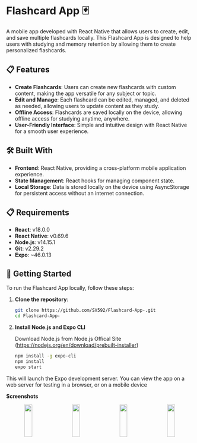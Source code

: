 # Flashcard App 🃏

A mobile app developed with React Native that allows users to create, edit, and save multiple flashcards locally. This Flashcard App is designed to help users with studying and memory retention by allowing them to create personalized flashcards.

## 📋 Features

- **Create Flashcards**: Users can create new flashcards with custom content, making the app versatile for any subject or topic.
- **Edit and Manage**: Each flashcard can be edited, managed, and deleted as needed, allowing users to update content as they study.
- **Offline Access**: Flashcards are saved locally on the device, allowing offline access for studying anytime, anywhere.
- **User-Friendly Interface**: Simple and intuitive design with React Native for a smooth user experience.

## 🛠️ Built With

- **Frontend**: React Native, providing a cross-platform mobile application experience.
- **State Management**: React hooks for managing component state.
- **Local Storage**: Data is stored locally on the device using AsyncStorage for persistent access without an internet connection.

## 📋 Requirements

- **React**: v18.0.0
- **React Native**: v0.69.6
- **Node.js**: v14.15.1
- **Git**: v2.29.2
- **Expo**: ~46.0.13

## 🚀 Getting Started

To run the Flashcard App locally, follow these steps:

1. **Clone the repository**:
   ```bash
   git clone https://github.com/SV592/Flashcard-App-.git
   cd Flashcard-App-

2. **Install Node.js and Expo CLI**

   Download Node.js from Node.js Offical Site (https://nodejs.org/en/download/prebuilt-installer)
   ```bash
   npm install -g expo-cli
   npm install
   expo start

This will launch the Expo development server. You can view the app on a web server for testing in a browser, or on a mobile device




**Screenshots**
<div align="center">
<img src="https://user-images.githubusercontent.com/58669882/198306429-bd266119-50e6-44ad-b199-540c89666299.jpg" width="20%" height="15%">
&nbsp;
&nbsp;
&nbsp;
<img src="https://user-images.githubusercontent.com/58669882/198309578-d2c06298-a88c-42c0-9326-6195591b5740.jpg" width="20%" height="15%">
&nbsp;
&nbsp;
&nbsp;
<img src="https://user-images.githubusercontent.com/58669882/198309954-65b7e849-6143-4b6c-b913-ccea7098c236.jpg" width="20%" height="15%">
&nbsp;
&nbsp;
&nbsp; 
<img src="https://user-images.githubusercontent.com/58669882/198309986-672d46d6-dee5-44f8-abb9-b83e4ac6b3a3.jpg" width="20%" height="15%">
</div>



